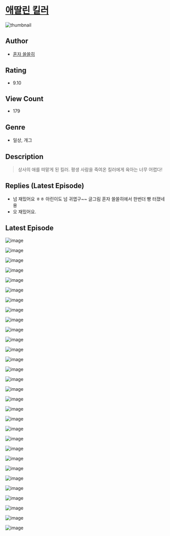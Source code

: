 # [애딸린 킬러](https://comic.naver.com/bestChallenge/list?titleId=810619)
![thumbnail](https://image-comic.pstatic.net/user_contents_data/challenge_comic/2023/05/24/354344/upload_7018405050760586545_480x623.jpeg)

## Author
- [혼자 쓸쓸히](https://comic.naver.com/artistTitle?id=354344)

## Rating
- 9.10

## View Count
- 179

## Genre
- 일상, 개그

## Description
> 상사의 애를 떠맡게 된 킬러. 평생 사람을 죽여온 킬러에게 육아는 너무 어렵다!

## Replies (Latest Episode)
- 넘 재밌어요 ㅎㅎ 아린이도 넘 귀엽구~~ 글그림 혼자 쓸쓸히에서 한번더 빵 터졌네용
- 오 재밌어요.

## Latest Episode
![image](https://image-comic.pstatic.net/user_contents_data/challenge_comic/2023/05/24/354344/upload_4122307919429722980.jpeg)

![image](https://image-comic.pstatic.net/user_contents_data/challenge_comic/2023/05/24/354344/upload_7148956659114719282.jpeg)

![image](https://image-comic.pstatic.net/user_contents_data/challenge_comic/2023/05/24/354344/upload_3689071738617149028.jpeg)

![image](https://image-comic.pstatic.net/user_contents_data/challenge_comic/2023/05/24/354344/upload_4063994422532454242.jpeg)

![image](https://image-comic.pstatic.net/user_contents_data/challenge_comic/2023/05/24/354344/upload_7234297469569545014.jpeg)

![image](https://image-comic.pstatic.net/user_contents_data/challenge_comic/2023/05/24/354344/upload_3546360828773217329.jpeg)

![image](https://image-comic.pstatic.net/user_contents_data/challenge_comic/2023/05/24/354344/upload_3690808974843983459.jpeg)

![image](https://image-comic.pstatic.net/user_contents_data/challenge_comic/2023/05/24/354344/upload_3904727766623610424.jpeg)

![image](https://image-comic.pstatic.net/user_contents_data/challenge_comic/2023/05/24/354344/upload_3690247111534063668.jpeg)

![image](https://image-comic.pstatic.net/user_contents_data/challenge_comic/2023/05/24/354344/upload_7161680400176199478.jpeg)

![image](https://image-comic.pstatic.net/user_contents_data/challenge_comic/2023/05/24/354344/upload_3690761897586604342.jpeg)

![image](https://image-comic.pstatic.net/user_contents_data/challenge_comic/2023/05/24/354344/upload_7365698098388415801.jpeg)

![image](https://image-comic.pstatic.net/user_contents_data/challenge_comic/2023/05/24/354344/upload_3630519664107611494.jpeg)

![image](https://image-comic.pstatic.net/user_contents_data/challenge_comic/2023/05/24/354344/upload_3906416809874699316.jpeg)

![image](https://image-comic.pstatic.net/user_contents_data/challenge_comic/2023/05/24/354344/upload_3544388308382736945.jpeg)

![image](https://image-comic.pstatic.net/user_contents_data/challenge_comic/2023/05/24/354344/upload_3762810696370238307.jpeg)

![image](https://image-comic.pstatic.net/user_contents_data/challenge_comic/2023/05/24/354344/upload_4122029931963245111.jpeg)

![image](https://image-comic.pstatic.net/user_contents_data/challenge_comic/2023/05/24/354344/upload_7363727563903231537.jpeg)

![image](https://image-comic.pstatic.net/user_contents_data/challenge_comic/2023/05/24/354344/upload_3775758359911215926.jpeg)

![image](https://image-comic.pstatic.net/user_contents_data/challenge_comic/2023/05/24/354344/upload_7077467534049502818.jpeg)

![image](https://image-comic.pstatic.net/user_contents_data/challenge_comic/2023/05/24/354344/upload_7365408730070006113.jpeg)

![image](https://image-comic.pstatic.net/user_contents_data/challenge_comic/2023/05/24/354344/upload_7089566542083733860.jpeg)

![image](https://image-comic.pstatic.net/user_contents_data/challenge_comic/2023/05/24/354344/upload_4048790367958479717.jpeg)

![image](https://image-comic.pstatic.net/user_contents_data/challenge_comic/2023/05/24/354344/upload_3834077517522154800.jpeg)

![image](https://image-comic.pstatic.net/user_contents_data/challenge_comic/2023/05/24/354344/upload_4050535288617251384.jpeg)

![image](https://image-comic.pstatic.net/user_contents_data/challenge_comic/2023/05/24/354344/upload_7003723275451064932.jpeg)

![image](https://image-comic.pstatic.net/user_contents_data/challenge_comic/2023/05/24/354344/upload_3907213745304461925.jpeg)

![image](https://image-comic.pstatic.net/user_contents_data/challenge_comic/2023/05/24/354344/upload_7292508897186767922.jpeg)

![image](https://image-comic.pstatic.net/user_contents_data/challenge_comic/2023/05/24/354344/upload_3689401793971905078.jpeg)

![image](https://image-comic.pstatic.net/user_contents_data/challenge_comic/2023/05/24/354344/upload_3486461431727154229.jpeg)
